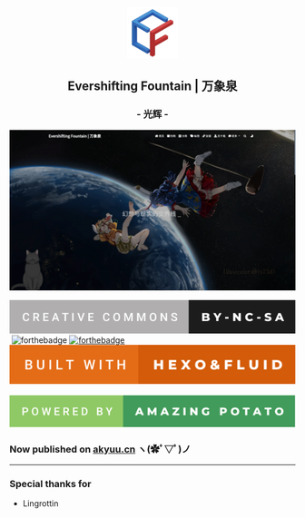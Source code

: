 <div align="center">
<img width="90" src="source/potato-resources/resources/fluid.png" alt="logo">
<h2>Evershifting Fountain | 万象泉</h2>
<h3>- 光辉 -</h3>
</div>

[![](readme_resources/ef.webp)](https://akyuu.cn)

[![forthebadge](readme_resources/creative-commons-by-nc-sa.svg)](https://creativecommons.org/licenses/by-nc-sa/4.0/)&nbsp;![forthebadge](https://forthebadge.com/images/badges/made-with-markdown.svg)&nbsp;[![forthebadge](https://forthebadge.com/images/badges/contains-cat-gifs.svg)](https://uof.edu.kg/imacat/)&nbsp;[![forthebadge](readme_resources/built-with-hexo&fluid.svg)](https://hexo.io/)&nbsp;![forthebadge](readme_resources/powered-by-amazing-potato.svg)  

### Now published on [akyuu.cn](https://akyuu.cn) ヽ(✿ﾟ▽ﾟ)ノ

---

### Special thanks for
 - Lingrottin
